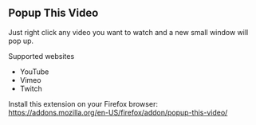 ## Popup This Video

Just right click any video you want to watch and a new small window will pop up.

Supported websites
- YouTube
- Vimeo
- Twitch

Install this extension on your Firefox browser: https://addons.mozilla.org/en-US/firefox/addon/popup-this-video/
